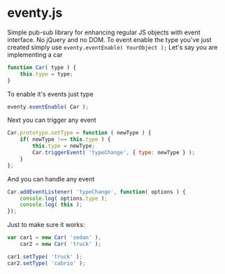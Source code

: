 eventy.js
=========

Simple pub-sub library for enhancing regular JS objects with event interface. No jQuery and no DOM.
To event enable the type you've just created simply use `eventy.eventEnable( YourObject );`
Let's say you are implementing a car
```javascript
function Car( type ) {
	this.type = type;
}
```
To enable it's events just type
```javascript
eventy.eventEnable( Car );
```
Next you can trigger any event
```javascript
Car.prototype.setType = function ( newType ) {
	if( newType !== this.type ) {
		this.type = newType;
		Car.triggerEvent( 'typeChange', { type: newType } );
	}
};
```
And you can handle any event
```javascript
Car.addEventListener( 'typeChange', function( options ) {
	console.log( options.type );
	console.log( this );
});
```
Just to make sure it works:
```javascript
var car1 = new Car( 'sedan' ),
	car2 = new Car( 'truck' );

car1.setType( 'truck' );
car2.setType( 'cabrio' );

```
